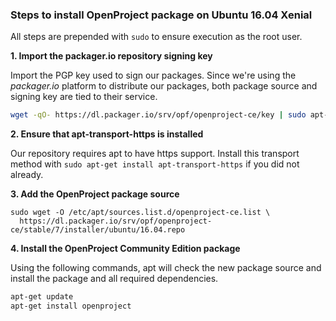 ### Steps to install OpenProject package on Ubuntu 16.04 Xenial

All steps are prepended with `sudo` to ensure execution as the root user.

**1. Import the packager.io repository signing key**

Import the PGP key used to sign our packages. Since we're using the _packager.io_ platform to distribute our packages, both package source and signing key are tied to their service.

```bash
wget -qO- https://dl.packager.io/srv/opf/openproject-ce/key | sudo apt-key add -
```

**2. Ensure that apt-transport-https is installed**

Our repository requires apt to have https support. Install this transport method with `sudo apt-get install apt-transport-https` if you did not already.

**3. Add the OpenProject package source**

```
sudo wget -O /etc/apt/sources.list.d/openproject-ce.list \
  https://dl.packager.io/srv/opf/openproject-ce/stable/7/installer/ubuntu/16.04.repo
```


**4. Install the OpenProject Community Edition package**

Using the following commands, apt will check the new package source and install the package and all required dependencies.

```bash
apt-get update
apt-get install openproject
```
